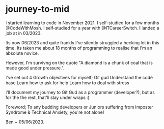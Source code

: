 # journey-to-mid

I started learning to code in November 2021. 
I self-studied for a few months @CodeWithMosh. 
I self-studied for a year with @ITCareerSwitch. 
I landed a job at <REDACTED> in 03/2023.
    
Its now 06/2023 and quite frankly I've silently struggled a hecking lot in this time.
Its taken me about 18 months of programming to realise that I'm an absolute novice.  
  
However, I'm survivng on the quote "A diamond is a chunk of coal that is made good under pressure.".

I've set out 4 Growth objectives for myself; 
  Git gud 
  Understand the code base
  Learn how to ask for help
  Learn how to deal with stress

I'll document my journey to Git Gud as a programmer (developer?), 
  but as for the the rest, that'll stay under wraps :) 
  

  Foreword;  To any budding developers or Juniors suffering from Imposter Syndrome & Technical Anxiety, you're not alone! 
 
Ben ~ 05/06/2023.
